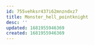 ```yaml
---
id: 755vehksr437i62mnzndxz7
title: Monster_hell_pointknight
desc: ''
updated: 1681955946369
created: 1681955946369
---
```

